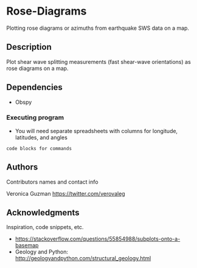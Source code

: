 # Rose-Diagrams
Plotting rose diagrams or azimuths from earthquake SWS data on a map.

## Description

Plot shear wave splitting measurements (fast shear-wave orientations) as rose diagrams on a map.  

## Dependencies
* Obspy

### Executing program

* You will need separate spreadsheets with columns for longitude, latitudes, and angles
```
code blocks for commands
```

## Authors

Contributors names and contact info

Veronica Guzman 
https://twitter.com/verovaleg


## Acknowledgments

Inspiration, code snippets, etc.
* https://stackoverflow.com/questions/55854988/subplots-onto-a-basemap
* Geology and Python: http://geologyandpython.com/structural_geology.html
